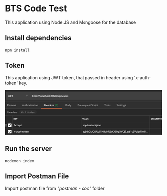 # BTS Code Test

This application using Node.JS and Mongoose for the database

## Install dependencies

```
npm install
```

## Token

This application using JWT token, that passed in header using 'x-auth-token' key.

![Parsing token](token.PNG)

## Run the server

```
nodemon index
```

## Import Postman File

Import postman file from _"postman - doc"_ folder
